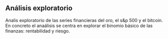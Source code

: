 ## Análisis exploratorio

Analis exploratorio de las series financieras del oro, el s&p 500 y el bitcoin. En concreto el anaálisis se centra en explorar el binomio básico de las finanzas: rentabilidad y riesgo.
